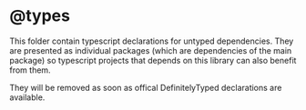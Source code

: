 # @types

This folder contain typescript declarations for untyped dependencies. They are presented as individual packages (which are dependencies of the main package) so typescript projects that depends on this library can also benefit from them.

They will be removed as soon as offical DefinitelyTyped declarations are available.
